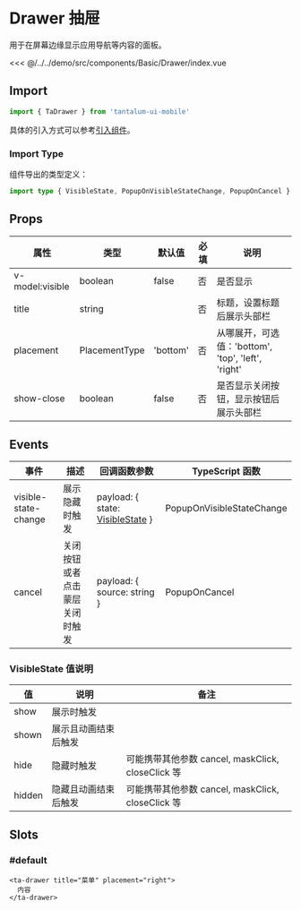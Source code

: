 # Drawer 抽屉

用于在屏幕边缘显示应用导航等内容的面板。

<CodeDemo name="Drawer">

<<< @/../../demo/src/components/Basic/Drawer/index.vue

</CodeDemo>

## Import

```js
import { TaDrawer } from 'tantalum-ui-mobile'
```

具体的引入方式可以参考[引入组件](../guide/import.md)。

### Import Type

组件导出的类型定义：

```ts
import type { VisibleState, PopupOnVisibleStateChange, PopupOnCancel } from 'tantalum-ui-mobile'
```

## Props

| 属性            | 类型          | 默认值   | 必填 | 说明                                               |
| --------------- | ------------- | -------- | ---- | -------------------------------------------------- |
| v-model:visible | boolean       | false    | 否   | 是否显示                                           |
| title           | string        |          | 否   | 标题，设置标题后展示头部栏                         |
| placement       | PlacementType | 'bottom' | 否   | 从哪展开，可选值：'bottom', 'top', 'left', 'right' |
| show-close      | boolean       | false    | 否   | 是否显示关闭按钮，显示按钮后展示头部栏             |

## Events

| 事件                 | 描述                           | 回调函数参数                                                        | TypeScript 函数           |
| -------------------- | ------------------------------ | ------------------------------------------------------------------- | ------------------------- |
| visible-state-change | 展示隐藏时触发                 | payload: { state: [VisibleState](./Drawer.md#visiblestate-值说明) } | PopupOnVisibleStateChange |
| cancel               | 关闭按钮或者点击蒙层关闭时触发 | payload: { source: string }                                         | PopupOnCancel             |

### VisibleState 值说明

| 值     | 说明                 | 备注                                              |
| ------ | -------------------- | ------------------------------------------------- |
| show   | 展示时触发           |                                                   |
| shown  | 展示且动画结束后触发 |                                                   |
| hide   | 隐藏时触发           | 可能携带其他参数 cancel, maskClick, closeClick 等 |
| hidden | 隐藏且动画结束后触发 | 可能携带其他参数 cancel, maskClick, closeClick 等 |

## Slots

### #default

```vue
<ta-drawer title="菜单" placement="right">
  内容
</ta-drawer>
```
